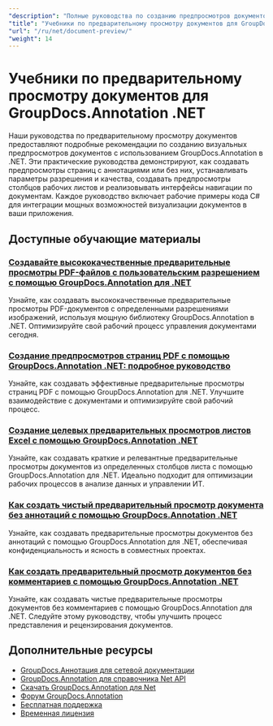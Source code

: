 ```yaml
---
"description": "Полные руководства по созданию предпросмотров документов, миниатюр и визуальных представлений с помощью GroupDocs.Annotation для .NET."
"title": "Учебники по предварительному просмотру документов для GroupDocs.Annotation .NET"
"url": "/ru/net/document-preview/"
"weight": 14
---
```


# Учебники по предварительному просмотру документов для GroupDocs.Annotation .NET

Наши руководства по предварительному просмотру документов предоставляют подробные рекомендации по созданию визуальных предпросмотров документов с использованием GroupDocs.Annotation в .NET. Эти практические руководства демонстрируют, как создавать предпросмотры страниц с аннотациями или без них, устанавливать параметры разрешения и качества, создавать предпросмотры столбцов рабочих листов и реализовывать интерфейсы навигации по документам. Каждое руководство включает рабочие примеры кода C# для интеграции мощных возможностей визуализации документов в ваши приложения.

## Доступные обучающие материалы

### [Создавайте высококачественные предварительные просмотры PDF-файлов с пользовательским разрешением с помощью GroupDocs.Annotation для .NET](./generate-pdf-previews-custom-resolutions-groupdocs/)
Узнайте, как создавать высококачественные предварительные просмотры PDF-документов с определенными разрешениями изображений, используя мощную библиотеку GroupDocs.Annotation в .NET. Оптимизируйте свой рабочий процесс управления документами сегодня.

### [Создание предпросмотров страниц PDF с помощью GroupDocs.Annotation .NET: подробное руководство](./generate-pdf-page-previews-groupdocs-annotation-net/)
Узнайте, как создавать эффективные предварительные просмотры страниц PDF с помощью GroupDocs.Annotation для .NET. Улучшите взаимодействие с документами и оптимизируйте свой рабочий процесс.

### [Создание целевых предварительных просмотров листов Excel с помощью GroupDocs.Annotation .NET](./groupdocs-annotation-net-create-previews-worksheet-columns/)
Узнайте, как создавать краткие и релевантные предварительные просмотры документов из определенных столбцов листа с помощью GroupDocs.Annotation для .NET. Идеально подходит для оптимизации рабочих процессов в анализе данных и управлении ИТ.

### [Как создать чистый предварительный просмотр документа без аннотаций с помощью GroupDocs.Annotation .NET](./create-document-preview-without-annotations-groupdocs-dotnet/)
Узнайте, как создавать предварительные просмотры документов без аннотаций с помощью GroupDocs.Annotation для .NET, обеспечивая конфиденциальность и ясность в совместных проектах.

### [Как создать предварительный просмотр документов без комментариев с помощью GroupDocs.Annotation .NET](./groupdocs-annotation-net-document-preview-no-comments/)
Узнайте, как создавать чистые предварительные просмотры документов без комментариев с помощью GroupDocs.Annotation для .NET. Следуйте этому руководству, чтобы улучшить процесс представления и рецензирования документов.

## Дополнительные ресурсы

- [GroupDocs.Аннотация для сетевой документации](https://docs.groupdocs.com/annotation/net/)
- [GroupDocs.Annotation для справочника Net API](https://reference.groupdocs.com/annotation/net/)
- [Скачать GroupDocs.Annotation для Net](https://releases.groupdocs.com/annotation/net/)
- [Форум GroupDocs.Annotation](https://forum.groupdocs.com/c/annotation)
- [Бесплатная поддержка](https://forum.groupdocs.com/)
- [Временная лицензия](https://purchase.groupdocs.com/temporary-license/)